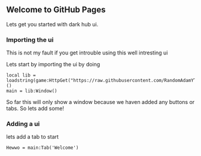## Welcome to GitHub Pages

Lets get you started with dark hub ui.
### Importing the ui
This is not my fault if you get introuble using this well intresting ui 

Lets start by importing the ui by doing
```Importing the ui
local lib = loadstring(game:HttpGet("https://raw.githubusercontent.com/RandomAdamYT/DarkHub/master/NewUI"))()
main = lib:Window()
```
So far this will only show a window because we haven added any buttons or tabs. So lets add some!
### Adding a ui

lets add a tab to start
```Adding a ui
Hewwo = main:Tab('Welcome')
```
